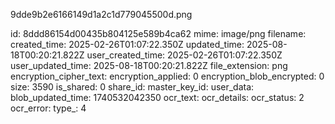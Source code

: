 9dde9b2e6166149d1a2c1d779045500d.png

id: 8ddd86154d00435b804125e589b4ca62
mime: image/png
filename: 
created_time: 2025-02-26T01:07:22.350Z
updated_time: 2025-08-18T00:20:21.822Z
user_created_time: 2025-02-26T01:07:22.350Z
user_updated_time: 2025-08-18T00:20:21.822Z
file_extension: png
encryption_cipher_text: 
encryption_applied: 0
encryption_blob_encrypted: 0
size: 3590
is_shared: 0
share_id: 
master_key_id: 
user_data: 
blob_updated_time: 1740532042350
ocr_text: 
ocr_details: 
ocr_status: 2
ocr_error: 
type_: 4